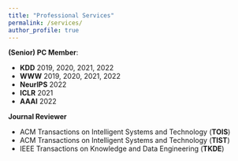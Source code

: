 ```yaml
---
title: "Professional Services"
permalink: /services/
author_profile: true
---
```



**(Senior) PC Member**:
* **KDD**  2019, 2020, 2021, 2022
* **WWW**  2019, 2020, 2021, 2022
* **NeurIPS**  2022
* **ICLR**  2021
* **AAAI** 2022

**Journal Reviewer**
* ACM Transactions on Intelligent Systems and Technology (**TOIS**)
* ACM Transactions on Intelligent Systems and Technology (**TIST**) 
* IEEE Transactions on Knowledge and Data Engineering (**TKDE**)